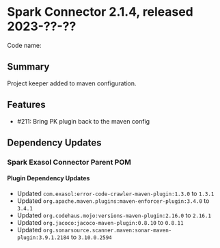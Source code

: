 # Spark Connector 2.1.4, released 2023-??-??

Code name:

## Summary

Project keeper added to maven configuration.

## Features

* #211: Bring PK plugin back to the maven config

## Dependency Updates

### Spark Exasol Connector Parent POM

#### Plugin Dependency Updates

* Updated `com.exasol:error-code-crawler-maven-plugin:1.3.0` to `1.3.1`
* Updated `org.apache.maven.plugins:maven-enforcer-plugin:3.4.0` to `3.4.1`
* Updated `org.codehaus.mojo:versions-maven-plugin:2.16.0` to `2.16.1`
* Updated `org.jacoco:jacoco-maven-plugin:0.8.10` to `0.8.11`
* Updated `org.sonarsource.scanner.maven:sonar-maven-plugin:3.9.1.2184` to `3.10.0.2594`
